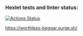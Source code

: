 ### Hexlet tests and linter status:

[![Actions Status](https://github.com/GhostJoker111/layout-designer-project-lvl1/workflows/hexlet-check/badge.svg)](https://github.com/GhostJoker111/layout-designer-project-lvl1/actions)

https://worthless-beggar.surge.sh/
